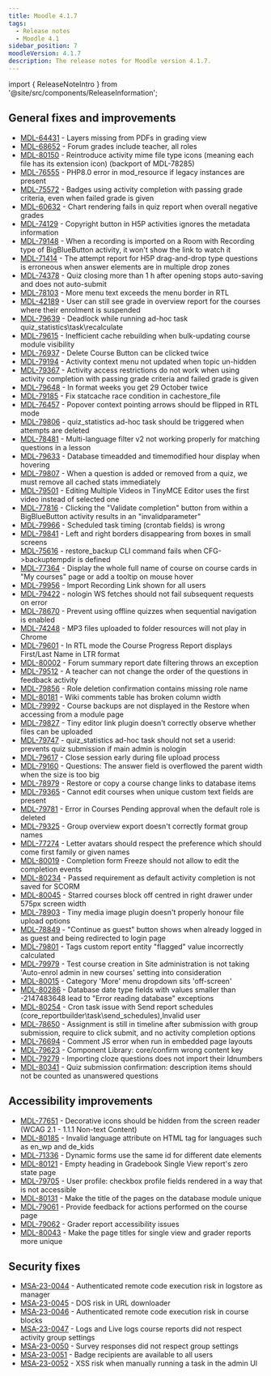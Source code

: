```yaml
---
title: Moodle 4.1.7
tags:
  - Release notes
  - Moodle 4.1
sidebar_position: 7
moodleVersion: 4.1.7
description: The release notes for Moodle version 4.1.7.
---
```


import { ReleaseNoteIntro } from '@site/src/components/ReleaseInformation';

<ReleaseNoteIntro releaseName={frontMatter.moodleVersion} />

## General fixes and improvements
<!-- cspell:disable -->
- [MDL-64431](https://moodle.atlassian.net/browse/MDL-64431) - Layers missing from PDFs in grading view
- [MDL-68652](https://moodle.atlassian.net/browse/MDL-68652) - Forum grades include teacher, all roles
- [MDL-80150](https://moodle.atlassian.net/browse/MDL-80150) - Reintroduce activity mime file type icons (meaning each file has its extension icon) (backport of MDL-78285)
- [MDL-76555](https://moodle.atlassian.net/browse/MDL-76555) - PHP8.0 error in mod_resource if legacy instances are present
- [MDL-75572](https://moodle.atlassian.net/browse/MDL-75572) - Badges using activity completion with passing grade criteria, even when failed grade is given
- [MDL-60632](https://moodle.atlassian.net/browse/MDL-60632) - Chart rendering fails in quiz report when overall negative grades
- [MDL-74129](https://moodle.atlassian.net/browse/MDL-74129) - Copyright button in H5P activities ignores the metadata information
- [MDL-79148](https://moodle.atlassian.net/browse/MDL-79148) - When a recording is imported on a Room with Recording type of BigBlueButton activity, it won't show the link to watch it
- [MDL-71414](https://moodle.atlassian.net/browse/MDL-71414) - The attempt report for H5P drag-and-drop type questions is erroneous when answer elements are in multiple drop zones
- [MDL-74378](https://moodle.atlassian.net/browse/MDL-74378) - Quiz closing more than 1 h after opening stops auto-saving and does not auto-submit
- [MDL-78103](https://moodle.atlassian.net/browse/MDL-78103) - More menu text exceeds the menu border in RTL
- [MDL-42189](https://moodle.atlassian.net/browse/MDL-42189) - User can still see grade in overview report for the courses where their enrolment is suspended
- [MDL-79639](https://moodle.atlassian.net/browse/MDL-79639) - Deadlock while running ad-hoc task quiz_statistics\task\recalculate
- [MDL-79615](https://moodle.atlassian.net/browse/MDL-79615) - Inefficient cache rebuilding when bulk-updating course module visibility
- [MDL-76937](https://moodle.atlassian.net/browse/MDL-76937) - Delete Course Button can be clicked twice
- [MDL-79194](https://moodle.atlassian.net/browse/MDL-79194) - Activity context menu not updated when topic un-hidden
- [MDL-79367](https://moodle.atlassian.net/browse/MDL-79367) - Activity access restrictions do not work when using activity completion with passing grade criteria and failed grade is given
- [MDL-79648](https://moodle.atlassian.net/browse/MDL-79648) - In format weeks you get 29 October twice
- [MDL-79185](https://moodle.atlassian.net/browse/MDL-79185) - Fix statcache race condition in cachestore_file
- [MDL-76457](https://moodle.atlassian.net/browse/MDL-76457) - Popover context pointing arrows should be flipped in RTL mode
- [MDL-79806](https://moodle.atlassian.net/browse/MDL-79806) - quiz_statistics ad-hoc task should be triggered when attempts are deleted
- [MDL-78481](https://moodle.atlassian.net/browse/MDL-78481) - Multi-language filter v2 not working properly for matching questions in a lesson
- [MDL-79633](https://moodle.atlassian.net/browse/MDL-79633) - Database timeadded and timemodified hour display when hovering
- [MDL-79807](https://moodle.atlassian.net/browse/MDL-79807) - When a question is added or removed from a quiz, we must remove all cached stats immediately
- [MDL-79501](https://moodle.atlassian.net/browse/MDL-79501) - Editing Multiple Videos in TinyMCE Editor uses the first video instead of selected one
- [MDL-77816](https://moodle.atlassian.net/browse/MDL-77816) - Clicking the "Validate completion" button from within a BigBlueButton activity results in an "invalidparameter"
- [MDL-79966](https://moodle.atlassian.net/browse/MDL-79966) - Scheduled task timing (crontab fields) is wrong
- [MDL-79841](https://moodle.atlassian.net/browse/MDL-79841) - Left and right borders disappearing from boxes in small screens
- [MDL-75616](https://moodle.atlassian.net/browse/MDL-75616) - restore_backup CLI command fails when CFG->backuptempdir is defined
- [MDL-77364](https://moodle.atlassian.net/browse/MDL-77364) - Display the whole full name of course on course cards in "My courses" page or add a tooltip on mouse hover
- [MDL-79956](https://moodle.atlassian.net/browse/MDL-79956) - Import Recording Link shown for all users
- [MDL-79422](https://moodle.atlassian.net/browse/MDL-79422) - nologin WS fetches should not fail subsequent requests on error
- [MDL-78670](https://moodle.atlassian.net/browse/MDL-78670) - Prevent using offline quizzes when sequential navigation is enabled
- [MDL-74248](https://moodle.atlassian.net/browse/MDL-74248) - MP3 files uploaded to folder resources will not play in Chrome
- [MDL-79601](https://moodle.atlassian.net/browse/MDL-79601) - In RTL mode the Course Progress Report displays First/Last Name in LTR format
- [MDL-80002](https://moodle.atlassian.net/browse/MDL-80002) - Forum summary report date filtering throws an exception
- [MDL-79512](https://moodle.atlassian.net/browse/MDL-79512) - A teacher can not change the order of the questions in feedback activity
- [MDL-79856](https://moodle.atlassian.net/browse/MDL-79856) - Role deletion confirmation contains missing role name
- [MDL-80181](https://moodle.atlassian.net/browse/MDL-80181) - Wiki comments table has broken column width
- [MDL-79992](https://moodle.atlassian.net/browse/MDL-79992) - Course backups are not displayed in the Restore when accessing from a module page
- [MDL-79827](https://moodle.atlassian.net/browse/MDL-79827) - Tiny editor link plugin doesn't correctly observe whether files can be uploaded
- [MDL-79747](https://moodle.atlassian.net/browse/MDL-79747) - quiz_statistics ad-hoc task should not set a userid: prevents quiz submission if main admin is nologin
- [MDL-79617](https://moodle.atlassian.net/browse/MDL-79617) - Close session early during file upload process
- [MDL-79160](https://moodle.atlassian.net/browse/MDL-79160) - Questions: The answer field is overflowed the parent width when the size is too big
- [MDL-78979](https://moodle.atlassian.net/browse/MDL-78979) - Restore or copy a course change links to database items
- [MDL-79365](https://moodle.atlassian.net/browse/MDL-79365) - Cannot edit courses when unique custom text fields are present
- [MDL-79781](https://moodle.atlassian.net/browse/MDL-79781) - Error in Courses Pending approval when the default role is deleted
- [MDL-79325](https://moodle.atlassian.net/browse/MDL-79325) - Group overview export doesn't correctly format group names
- [MDL-77274](https://moodle.atlassian.net/browse/MDL-77274) - Letter avatars should respect the preference which should come first family or given names
- [MDL-80019](https://moodle.atlassian.net/browse/MDL-80019) - Completion form Freeze should not allow to edit the completion events
- [MDL-80234](https://moodle.atlassian.net/browse/MDL-80234) - Passed requirement as default activity completion is not saved for SCORM
- [MDL-80045](https://moodle.atlassian.net/browse/MDL-80045) - Starred courses block off centred in right drawer under 575px screen width
- [MDL-78903](https://moodle.atlassian.net/browse/MDL-78903) - Tiny media image plugin doesn't properly honour file upload options
- [MDL-78849](https://moodle.atlassian.net/browse/MDL-78849) - "Continue as guest" button shows when already logged in as guest and being redirected to login page
- [MDL-79801](https://moodle.atlassian.net/browse/MDL-79801) - Tags custom report entity "flagged" value incorrectly calculated
- [MDL-79979](https://moodle.atlassian.net/browse/MDL-79979) - Test course creation in Site administration is not taking 'Auto-enrol admin in new courses' setting into consideration
- [MDL-80015](https://moodle.atlassian.net/browse/MDL-80015) - Category 'More' menu dropdown sits 'off-screen'
- [MDL-80286](https://moodle.atlassian.net/browse/MDL-80286) - Database date type fields with values smaller than -2147483648 lead to "Error reading database" exceptions
- [MDL-80254](https://moodle.atlassian.net/browse/MDL-80254) - Cron task issue with Send report schedules (core_reportbuilder\task\send_schedules),Invalid user
- [MDL-78650](https://moodle.atlassian.net/browse/MDL-78650) - Assignment is still in timeline after submission with group submission, require to click submit, and no activity completion options
- [MDL-76694](https://moodle.atlassian.net/browse/MDL-76694) - Comment JS error when run in embedded page layouts
- [MDL-79623](https://moodle.atlassian.net/browse/MDL-79623) - Component Library: core/confirm wrong content key
- [MDL-79279](https://moodle.atlassian.net/browse/MDL-79279) - Importing cloze questions does not import their Idnumbers
- [MDL-80341](https://moodle.atlassian.net/browse/MDL-80341) - Quiz submission confirmation: description items should not be counted as unanswered questions
<!-- cspell:enable -->

## Accessibility improvements
<!-- cspell:disable -->
- [MDL-77651](https://moodle.atlassian.net/browse/MDL-77651) - Decorative icons should be hidden from the screen reader (WCAG 2.1 - 1.1.1 Non-text Content)
- [MDL-80185](https://moodle.atlassian.net/browse/MDL-80185) - Invalid language attribute on HTML tag for languages such as en_wp and de_kids
- [MDL-71336](https://moodle.atlassian.net/browse/MDL-71336) - Dynamic forms use the same id for different date elements
- [MDL-80121](https://moodle.atlassian.net/browse/MDL-80121) - Empty heading in Gradebook Single View report's zero state page
- [MDL-79705](https://moodle.atlassian.net/browse/MDL-79705) - User profile: checkbox profile fields rendered in a way that is not accessible
- [MDL-80131](https://moodle.atlassian.net/browse/MDL-80131) - Make the title of the pages on the database module unique
- [MDL-79061](https://moodle.atlassian.net/browse/MDL-79061) - Provide feedback for actions performed on the course page
- [MDL-79062](https://moodle.atlassian.net/browse/MDL-79062) - Grader report accessibility issues
- [MDL-80043](https://moodle.atlassian.net/browse/MDL-80043) - Make the page titles for single view and grader reports more unique
<!-- cspell:enable -->

## Security fixes
<!-- cspell:disable -->
- [MSA-23-0044](https://moodle.org/mod/forum/discuss.php?d=453758) - Authenticated remote code execution risk in logstore as manager
- [MSA-23-0045](https://moodle.org/mod/forum/discuss.php?d=453759) - DOS risk in URL downloader
- [MSA-23-0046](https://moodle.org/mod/forum/discuss.php?d=453760) - Authenticated remote code execution risk in course blocks
- [MSA-23-0047](https://moodle.org/mod/forum/discuss.php?d=453761) - Logs and Live logs course reports did not respect activity group settings
- [MSA-23-0050](https://moodle.org/mod/forum/discuss.php?d=453764) - Survey responses did not respect group settings
- [MSA-23-0051](https://moodle.org/mod/forum/discuss.php?d=453765) - Badge recipients are available to all users
- [MSA-23-0052](https://moodle.org/mod/forum/discuss.php?d=453766) - XSS risk when manually running a task in the admin UI
<!-- cspell:enable -->
